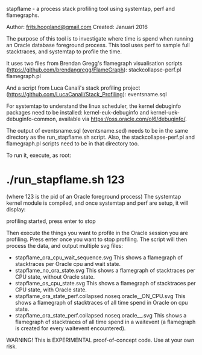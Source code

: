 stapflame - a process stack profiling tool using systemtap, perf and flamegraphs.

Author: frits.hoogland@gmail.com
Created: Januari 2016

The purpose of this tool is to investigate where time is spend when running an Oracle database foreground process. 
This tool uses perf to sample full stacktraces, and systemtap to profile the time.

It uses two files from Brendan Gregg's flamegraph visualisation scripts (https://github.com/brendangregg/FlameGraph):
stackcollapse-perf.pl
flamegraph.pl

And a script from Luca Canali's stack profiling project (https://github.com/LucaCanali/Stack_Profiling):
eventsname.sql

For systemtap to understand the linux scheduler, the kernel debuginfo packages need to be installed: kernel-euk-debuginfo and kernel-uek-debuginfo-common, available via https://oss.oracle.com/ol6/debuginfo/.

The output of eventsname.sql (eventsname.sed) needs to be in the same directory as the run_stapflame.sh script. Also, the stackcollapse-perf.pl and flamegraph.pl scripts need to be in that directory too.

To run it, execute, as root:
# ./run_stapflame.sh 123
(where 123 is the pid of an Oracle foreground process)
The systemtap kernel module is compiled, and once systemtap and perf are setup, it will display:

profiling started, press enter to stop

Then execute the things you want to profile in the Oracle session you are profiling. Press enter once you want to stop profiling.
The script will then process the data, and output multiple svg files:
- stapflame_ora_cpu_wait_sequence.svg
  This shows a flamegraph of stacktraces per Oracle cpu and wait state.
- stapflame_no_ora_state.svg
  This shows a flamegraph of stacktraces per CPU state, without Oracle state.
- stapflame_os_cpu_state.svg
  This shows a flamegraph of stacktraces per CPU state, with Oracle state.
- stapflame_ora_state_perf.collapsed.noseq.oracle__ON_CPU.svg
  This shows a flamegraph of stacktraces of all time spend in Oracle on cpu state.
- stapflame_ora_state_perf.collapsed.noseq.oracle__<waiteventname>.svg
  This shows a flamegraph of stacktraces of all time spend in a waitevent (a flamegraph is created for every waitevent encountered). 

WARNING!
This is EXPERIMENTAL proof-of-concept code. Use at your own risk.
